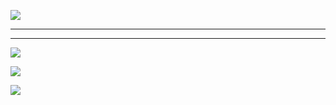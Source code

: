 [![](https://readme-typing-svg.herokuapp.com?duration=3000&lines=Hello!;Welcome+to+my+profile!;Check+out+my+repo+;Look+at+my+stats+below+%F0%9F%91%87+)](https://kaladin.dev)  

---

---
[![](https://komarev.com/ghpvc/?username=0xdeadcell&style=for-the-badge)](https://kaladin.dev)  

[![](https://github-readme-stats.vercel.app/api?username=0xdeadcell&show_icons=true&bg_color=00000000&border_color=aaaaaa88&text_color=888888&custom_title=Stats)](https://kaladin.dev)  

[![](https://github-readme-stats.vercel.app/api/top-langs/?username=0xdeadcell&bg_color=00000000&border_color=aaaaaa88&text_color=888888)](https://kaladin.dev)
